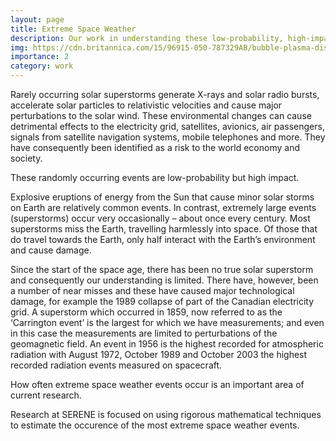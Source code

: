 ```yaml
---
layout: page
title: Extreme Space Weather
description: Our work in understanding these low-probability, high-impact events and their potential consequences on the global economy and society
img: https://cdn.britannica.com/15/96915-050-787329AB/bubble-plasma-disk-Sun-right-ejection-instrument-Dec-2-2002.jpg
importance: 2
category: work
---
```


Rarely occurring solar superstorms generate X-rays and solar radio bursts, accelerate solar particles to relativistic velocities and cause major perturbations to the solar wind. These environmental changes can cause detrimental effects to the electricity grid, satellites, avionics, air passengers, signals from satellite navigation systems, mobile telephones and more. They have consequently been identified as a risk to the world economy and society.

These randomly occurring events are low-probability but high impact.

Explosive eruptions of energy from the Sun that cause minor solar storms on Earth are relatively common events. In contrast, extremely large events (superstorms) occur very occasionally – about once every century. Most superstorms miss the Earth, travelling harmlessly into space. Of those that do travel towards the Earth, only half interact with the Earth’s environment and cause damage.

Since the start of the space age, there has been no true solar superstorm and consequently our understanding is limited. There have, however, been a number of near misses and these have caused major technological damage, for example the 1989 collapse of part of the Canadian electricity grid. A superstorm which occurred in 1859, now referred to as the ‘Carrington event’ is the largest for which we have measurements; and even in this case the measurements are limited to perturbations of the geomagnetic field. An event in 1956 is the highest recorded for atmospheric radiation with August 1972, October 1989 and October 2003 the highest recorded radiation events measured on spacecraft.

How often extreme space weather events occur is an important area of current research.

Research at SERENE is focused on using rigorous mathematical techniques to estimate the occurence of the most extreme space weather events.
